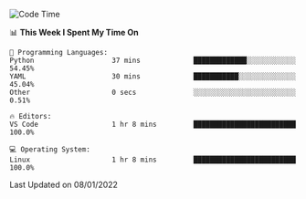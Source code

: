 <!--START_SECTION:waka-->
![Code Time](http://img.shields.io/badge/Code%20Time-833%20hrs%207%20mins-blue)

📊 **This Week I Spent My Time On** 

```text
💬 Programming Languages: 
Python                   37 mins             █████████████░░░░░░░░░░░░   54.45% 
YAML                     30 mins             ███████████░░░░░░░░░░░░░░   45.04% 
Other                    0 secs              ░░░░░░░░░░░░░░░░░░░░░░░░░   0.51%

🔥 Editors: 
VS Code                  1 hr 8 mins         █████████████████████████   100.0%

💻 Operating System: 
Linux                    1 hr 8 mins         █████████████████████████   100.0%

```


 Last Updated on 08/01/2022
<!--END_SECTION:waka-->
